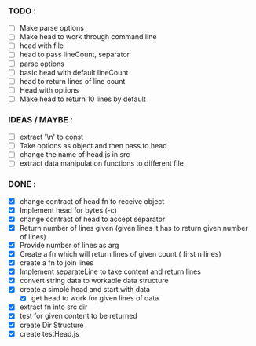 ### TODO : 
- [ ] Make parse options 
- [ ] Make head to work through command line
- [ ] head with file
- [ ] head to pass lineCount, separator
- [ ] parse options
- [ ] basic head with default lineCount
- [ ] head to return lines of line count
- [ ] Head with options
- [ ] Make head to return 10 lines by default

### IDEAS / MAYBE :
- [ ] extract '\n' to const
- [ ] Take options as object and then pass to head
- [ ] change the name of head.js in src
- [ ] extract data manipulation functions to different file

### DONE :

- [x] change contract of head fn to receive object 
- [x] Implement head for bytes (-c)
- [x] change contract of head to accept separator
- [x] Return number of lines given
    (given lines it has to return given number of lines)
- [x] Provide number of lines as arg
- [x] Create a fn which will return lines of given count ( first n lines)
- [x] create a fn to join lines
- [x] Implement separateLine to take content and return lines
- [x] convert string data to workable data structure
- [x] create a simple head and start with data
  - [x] get head to work for given lines of data
- [x] extract fn into src dir
- [x] test for given content to be returned
- [x] create Dir Structure
- [x] create testHead.js
